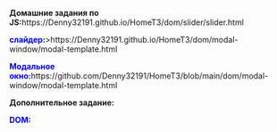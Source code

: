 <p><b>Домашние задания по JS:</b>https://Denny32191.github.io/HomeT3/dom/slider/slider.html</p>
<p><b><font color="blue">слайдер:</font></b>>https://Denny32191.github.io/HomeT3/dom/modal-window/modal-template.html  </p>
<p><b><font color="blue">Модальное окно:</font></b>https://github.com/Denny32191/HomeT3/blob/main/dom/modal-window/modal-template.html </p>

<p><b>Дополнительное задание:</b></p>
<p><b><font color="blue">DOM:</font></b> 
